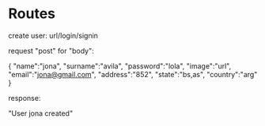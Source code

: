 # Routes

create user:
url/login/signin

request "post" for "body":

{
	"name":"jona",
	"surname":"avila",
	"password":"lola",
	"image":"url",
	"email":"jona@gmail.com",
	"address":"852",
	"state":"bs,as",
	"country":"arg"
}

response:

"User jona created"